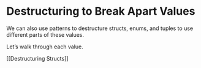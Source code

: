 # Destructuring to Break Apart Values

We can also use patterns to destructure structs, enums, and tuples to use different parts of these values.

Let’s walk through each value.



[[Destructuring Structs]]
